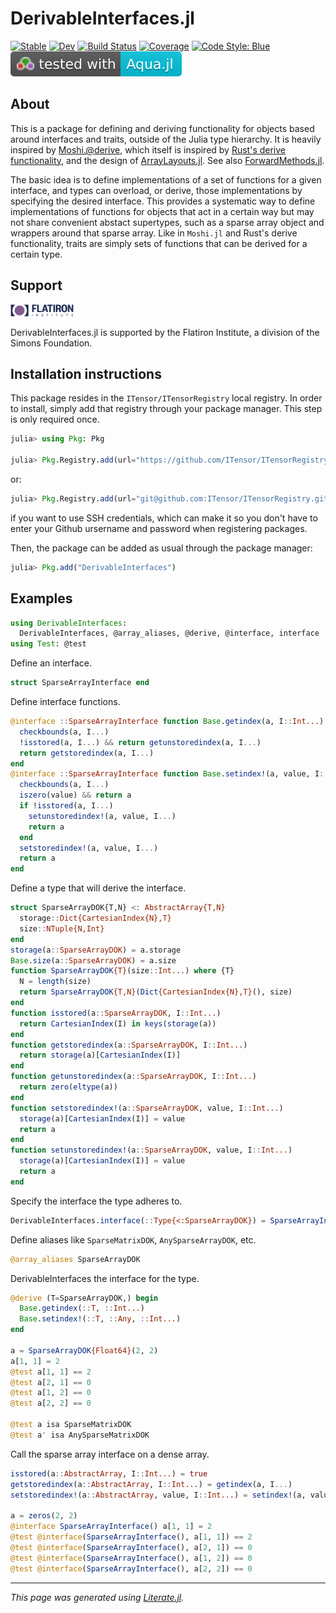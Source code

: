 # DerivableInterfaces.jl

[![Stable](https://img.shields.io/badge/docs-stable-blue.svg)](https://itensor.github.io/DerivableInterfaces.jl/stable/)
[![Dev](https://img.shields.io/badge/docs-dev-blue.svg)](https://itensor.github.io/DerivableInterfaces.jl/dev/)
[![Build Status](https://github.com/ITensor/DerivableInterfaces.jl/actions/workflows/Tests.yml/badge.svg?branch=main)](https://github.com/ITensor/DerivableInterfaces.jl/actions/workflows/Tests.yml?query=branch%3Amain)
[![Coverage](https://codecov.io/gh/ITensor/DerivableInterfaces.jl/branch/main/graph/badge.svg)](https://codecov.io/gh/ITensor/DerivableInterfaces.jl)
[![Code Style: Blue](https://img.shields.io/badge/code%20style-blue-4495d1.svg)](https://github.com/invenia/BlueStyle)
[![Aqua](https://raw.githubusercontent.com/JuliaTesting/Aqua.jl/master/badge.svg)](https://github.com/JuliaTesting/Aqua.jl)

## About

This is a package for defining and deriving functionality for objects based around interfaces and traits,
outside of the Julia type hierarchy.
It is heavily inspired by [Moshi.@derive](https://rogerluo.dev/Moshi.jl/start/derive), which itself is inspired by
[Rust's derive functionality](https://doc.rust-lang.org/rust-by-example/trait/derive.html), and the design of
[ArrayLayouts.jl](https://github.com/JuliaLinearAlgebra/ArrayLayouts.jl). See also
[ForwardMethods.jl](https://github.com/curtd/ForwardMethods.jl).

The basic idea is to define implementations of a set of functions for a given interface, and types
can overload, or derive, those implementations by specifying the desired interface. This provides
a systematic way to define implementations of functions for objects that act in a certain way but may
not share convenient abstact supertypes, such as a sparse array object and wrappers around that sparse
array. Like in `Moshi.jl` and Rust's derive functionality, traits are simply sets of functions
that can be derived for a certain type.

## Support

<picture>
  <source media="(prefers-color-scheme: dark)" width="20%" srcset="docs/src/assets/CCQ-dark.png">
  <img alt="Flatiron Center for Computational Quantum Physics logo." width="20%" src="docs/src/assets/CCQ.png">
</picture>


DerivableInterfaces.jl is supported by the Flatiron Institute, a division of the Simons Foundation.

## Installation instructions

This package resides in the `ITensor/ITensorRegistry` local registry.
In order to install, simply add that registry through your package manager.
This step is only required once.
```julia
julia> using Pkg: Pkg

julia> Pkg.Registry.add(url="https://github.com/ITensor/ITensorRegistry")
```
or:
```julia
julia> Pkg.Registry.add(url="git@github.com:ITensor/ITensorRegistry.git")
```
if you want to use SSH credentials, which can make it so you don't have to enter your Github ursername and password when registering packages.

Then, the package can be added as usual through the package manager:

```julia
julia> Pkg.add("DerivableInterfaces")
```

## Examples

````julia
using DerivableInterfaces:
  DerivableInterfaces, @array_aliases, @derive, @interface, interface
using Test: @test
````

Define an interface.

````julia
struct SparseArrayInterface end
````

Define interface functions.

````julia
@interface ::SparseArrayInterface function Base.getindex(a, I::Int...)
  checkbounds(a, I...)
  !isstored(a, I...) && return getunstoredindex(a, I...)
  return getstoredindex(a, I...)
end
@interface ::SparseArrayInterface function Base.setindex!(a, value, I::Int...)
  checkbounds(a, I...)
  iszero(value) && return a
  if !isstored(a, I...)
    setunstoredindex!(a, value, I...)
    return a
  end
  setstoredindex!(a, value, I...)
  return a
end
````

Define a type that will derive the interface.

````julia
struct SparseArrayDOK{T,N} <: AbstractArray{T,N}
  storage::Dict{CartesianIndex{N},T}
  size::NTuple{N,Int}
end
storage(a::SparseArrayDOK) = a.storage
Base.size(a::SparseArrayDOK) = a.size
function SparseArrayDOK{T}(size::Int...) where {T}
  N = length(size)
  return SparseArrayDOK{T,N}(Dict{CartesianIndex{N},T}(), size)
end
function isstored(a::SparseArrayDOK, I::Int...)
  return CartesianIndex(I) in keys(storage(a))
end
function getstoredindex(a::SparseArrayDOK, I::Int...)
  return storage(a)[CartesianIndex(I)]
end
function getunstoredindex(a::SparseArrayDOK, I::Int...)
  return zero(eltype(a))
end
function setstoredindex!(a::SparseArrayDOK, value, I::Int...)
  storage(a)[CartesianIndex(I)] = value
  return a
end
function setunstoredindex!(a::SparseArrayDOK, value, I::Int...)
  storage(a)[CartesianIndex(I)] = value
  return a
end
````

Specify the interface the type adheres to.

````julia
DerivableInterfaces.interface(::Type{<:SparseArrayDOK}) = SparseArrayInterface()
````

Define aliases like `SparseMatrixDOK`, `AnySparseArrayDOK`, etc.

````julia
@array_aliases SparseArrayDOK
````

DerivableInterfaces the interface for the type.

````julia
@derive (T=SparseArrayDOK,) begin
  Base.getindex(::T, ::Int...)
  Base.setindex!(::T, ::Any, ::Int...)
end

a = SparseArrayDOK{Float64}(2, 2)
a[1, 1] = 2
@test a[1, 1] == 2
@test a[2, 1] == 0
@test a[1, 2] == 0
@test a[2, 2] == 0

@test a isa SparseMatrixDOK
@test a' isa AnySparseMatrixDOK
````

Call the sparse array interface on a dense array.

````julia
isstored(a::AbstractArray, I::Int...) = true
getstoredindex(a::AbstractArray, I::Int...) = getindex(a, I...)
setstoredindex!(a::AbstractArray, value, I::Int...) = setindex!(a, value, I...)

a = zeros(2, 2)
@interface SparseArrayInterface() a[1, 1] = 2
@test @interface(SparseArrayInterface(), a[1, 1]) == 2
@test @interface(SparseArrayInterface(), a[2, 1]) == 0
@test @interface(SparseArrayInterface(), a[1, 2]) == 0
@test @interface(SparseArrayInterface(), a[2, 2]) == 0
````

---

*This page was generated using [Literate.jl](https://github.com/fredrikekre/Literate.jl).*

